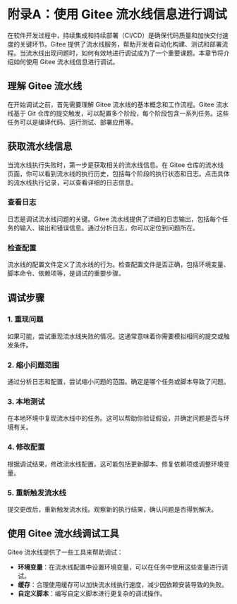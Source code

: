 # 附录A：使用 Gitee 流水线信息进行调试

在软件开发过程中，持续集成和持续部署（CI/CD）是确保代码质量和加快交付速度的关键环节。Gitee 提供了流水线服务，帮助开发者自动化构建、测试和部署流程。当流水线出现问题时，如何有效地进行调试成为了一个重要课题。本章节将介绍如何使用 Gitee 流水线信息进行调试。

## 理解 Gitee 流水线

在开始调试之前，首先需要理解 Gitee 流水线的基本概念和工作流程。Gitee 流水线基于 Git 仓库的提交触发，可以配置多个阶段，每个阶段包含一系列任务。这些任务可以是编译代码、运行测试、部署应用等。

## 获取流水线信息

当流水线执行失败时，第一步是获取相关的流水线信息。在 Gitee 仓库的流水线页面，你可以看到流水线的执行历史，包括每个阶段的执行状态和日志。点击具体的流水线执行记录，可以查看详细的日志信息。

### 查看日志

日志是调试流水线问题的关键。Gitee 流水线提供了详细的日志输出，包括每个任务的输入、输出和错误信息。通过分析日志，你可以定位到问题所在。

### 检查配置

流水线的配置文件定义了流水线的行为。检查配置文件是否正确，包括环境变量、脚本命令、依赖项等，是调试的重要步骤。

## 调试步骤

### 1. 重现问题

如果可能，尝试重现流水线失败的情况。这通常意味着你需要模拟相同的提交或触发条件。

### 2. 缩小问题范围

通过分析日志和配置，尝试缩小问题的范围。确定是哪个任务或脚本导致了问题。

### 3. 本地测试

在本地环境中复现流水线中的任务。这可以帮助你验证假设，并确定问题是否与环境有关。

### 4. 修改配置

根据调试结果，修改流水线配置。这可能包括更新脚本、修复依赖项或调整环境变量。

### 5. 重新触发流水线

提交更改后，重新触发流水线。观察新的执行结果，确认问题是否得到解决。

## 使用 Gitee 流水线调试工具

Gitee 流水线提供了一些工具来帮助调试：

- **环境变量**：在流水线配置中设置环境变量，可以在任务中使用这些变量进行调试。
- **缓存**：合理使用缓存可以加快流水线执行速度，减少因依赖安装导致的失败。
- **自定义脚本**：编写自定义脚本进行更复杂的调试操作。

